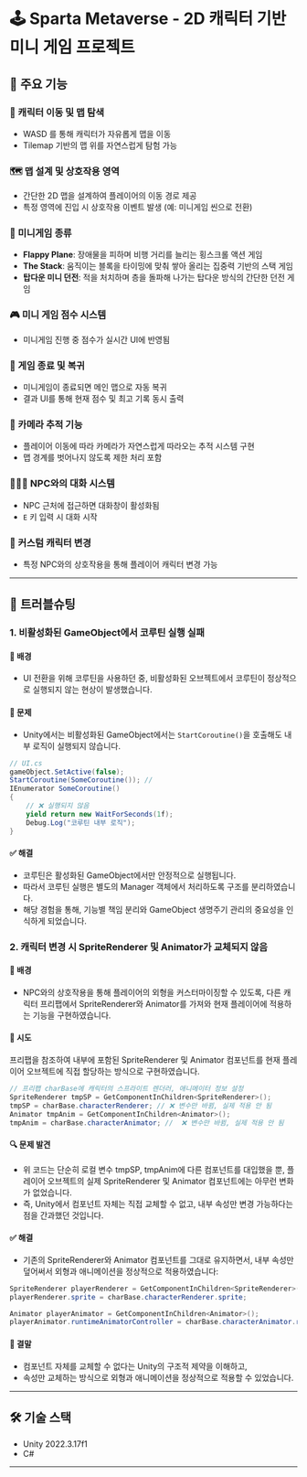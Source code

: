 # 🕹️ Sparta Metaverse - 2D 캐릭터 기반 미니 게임 프로젝트

## 🔧 주요 기능

### 🚶 캐릭터 이동 및 맵 탐색
- WASD 를 통해 캐릭터가 자유롭게 맵을 이동
- Tilemap 기반의 맵 위를 자연스럽게 탐험 가능

### 🗺️ 맵 설계 및 상호작용 영역
- 간단한 2D 맵을 설계하여 플레이어의 이동 경로 제공
- 특정 영역에 진입 시 상호작용 이벤트 발생 (예: 미니게임 씬으로 전환)

### 🎯 미니게임 종류
- **Flappy Plane**: 장애물을 피하며 비행 거리를 늘리는 횡스크롤 액션 게임
- **The Stack**: 움직이는 블록을 타이밍에 맞춰 쌓아 올리는 집중력 기반의 스택 게임
- **탑다운 미니 던전**: 적을 처치하며 층을 돌파해 나가는 탑다운 방식의 간단한 던전 게임

### 🎮 미니 게임 점수 시스템
- 미니게임 진행 중 점수가 실시간 UI에 반영됨

### 🔁 게임 종료 및 복귀
- 미니게임이 종료되면 메인 맵으로 자동 복귀
- 결과 UI를 통해 현재 점수 및 최고 기록 동시 출력

### 🎥 카메라 추적 기능
- 플레이어 이동에 따라 카메라가 자연스럽게 따라오는 추적 시스템 구현
- 맵 경계를 벗어나지 않도록 제한 처리 포함

### 🧑‍🤝‍🧑 NPC와의 대화 시스템
- NPC 근처에 접근하면 대화창이 활성화됨
- `E` 키 입력 시 대화 시작

### 🎨 커스텀 캐릭터 변경
- 특정 NPC와의 상호작용을 통해 플레이어 캐릭터 변경 가능

---

## 🧩 트러블슈팅

### 1. 비활성화된 GameObject에서 코루틴 실행 실패

#### 🧭 배경
- UI 전환을 위해 코루틴을 사용하던 중, 비활성화된 오브젝트에서 코루틴이 정상적으로 실행되지 않는 현상이 발생했습니다.

#### 🚨 문제
- Unity에서는 비활성화된 GameObject에서는 `StartCoroutine()`을 호출해도 내부 로직이 실행되지 않습니다.

```csharp
// UI.cs
gameObject.SetActive(false);
StartCoroutine(SomeCoroutine()); // 
IEnumerator SomeCoroutine()
{
    // ❌ 실행되지 않음
    yield return new WaitForSeconds(1f);
    Debug.Log("코루틴 내부 로직");
}
```
#### ✅ 해결
- 코루틴은 활성화된 GameObject에서만 안정적으로 실행됩니다.
- 따라서 코루틴 실행은 별도의 Manager 객체에서 처리하도록 구조를 분리하였습니다.
- 해당 경험을 통해, 기능별 책임 분리와 GameObject 생명주기 관리의 중요성을 인식하게 되었습니다.

### 2. 캐릭터 변경 시 SpriteRenderer 및 Animator가 교체되지 않음

#### 🧭 배경
- NPC와의 상호작용을 통해 플레이어의 외형을 커스터마이징할 수 있도록,
다른 캐릭터 프리팹에서 SpriteRenderer와 Animator를 가져와 현재 플레이어에 적용하는 기능을 구현하였습니다.

#### 🚨 시도
프리팹을 참조하여 내부에 포함된 SpriteRenderer 및 Animator 컴포넌트를 현재 플레이어 오브젝트에 직접 할당하는 방식으로 구현하였습니다.

```csharp
// 프리팹 charBase에 캐릭터의 스프라이트 렌더러, 애니메이터 정보 설정
SpriteRenderer tmpSP = GetComponentInChildren<SpriteRenderer>();
tmpSP = charBase.characterRenderer; // ❌ 변수만 바뀜, 실제 적용 안 됨
Animator tmpAnim = GetComponentInChildren<Animator>();
tmpAnim = charBase.characterAnimator; //  ❌ 변수만 바뀜, 실제 적용 안 됨
```

#### 🔍 문제 발견
- 위 코드는 단순히 로컬 변수 tmpSP, tmpAnim에 다른 컴포넌트를 대입했을 뿐,
플레이어 오브젝트의 실제 SpriteRenderer 및 Animator 컴포넌트에는 아무런 변화가 없었습니다.
- 즉, Unity에서 컴포넌트 자체는 직접 교체할 수 없고, 내부 속성만 변경 가능하다는 점을 간과했던 것입니다.

#### ✅ 해결
- 기존의 SpriteRenderer와 Animator 컴포넌트를 그대로 유지하면서,
내부 속성만 덮어써서 외형과 애니메이션을 정상적으로 적용하였습니다:

```csharp
SpriteRenderer playerRenderer = GetComponentInChildren<SpriteRenderer>();
playerRenderer.sprite = charBase.characterRenderer.sprite;

Animator playerAnimator = GetComponentInChildren<Animator>();
playerAnimator.runtimeAnimatorController = charBase.characterAnimator.runtimeAnimatorController;
```

#### 🏁 결말
- 컴포넌트 자체를 교체할 수 없다는 Unity의 구조적 제약을 이해하고,
- 속성만 교체하는 방식으로 외형과 애니메이션을 정상적으로 적용할 수 있었습니다.

---

## 🛠️ 기술 스택
- Unity 2022.3.17f1
- C#

---
